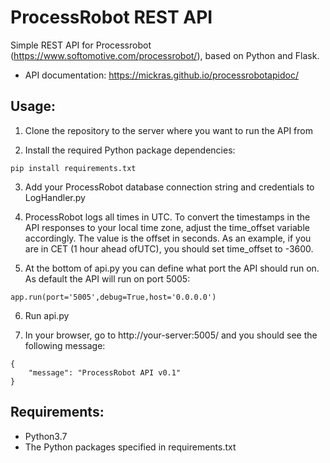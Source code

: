# ProcessRobot REST API
Simple REST API for Processrobot (https://www.softomotive.com/processrobot/), based on Python and Flask. 

* API documentation: https://mickras.github.io/processrobotapidoc/

## Usage:
1. Clone the repository to the server where you want to run the API from

2. Install the required Python package dependencies:
```
pip install requirements.txt   
```

3. Add your ProcessRobot database connection string and credentials to LogHandler.py

4. ProcessRobot logs all times in UTC. To convert the timestamps in the API
responses to your local time zone, adjust the time_offset variable accordingly. The
value is the offset in seconds. As an example, if you are in CET (1 hour ahead ofUTC), you should set time_offset to -3600.

5. At the bottom of api.py you can define what port the API should run on. As default
the API will run on port 5005:
```
app.run(port='5005',debug=True,host='0.0.0.0')
```

6. Run api.py

7. In your browser, go to http://your-server:5005/ and you should see the
following message:
```
{
    "message": "ProcessRobot API v0.1"
}
```

## Requirements:
* Python3.7
* The Python packages specified in requirements.txt
